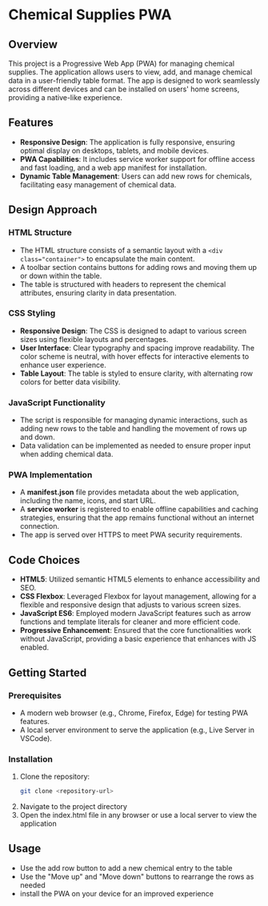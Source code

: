 # Chemical Supplies PWA

## Overview
This project is a Progressive Web App (PWA) for managing chemical supplies. The application allows users to view, add, and manage chemical data in a user-friendly table format. The app is designed to work seamlessly across different devices and can be installed on users' home screens, providing a native-like experience.

## Features
- **Responsive Design**: The application is fully responsive, ensuring optimal display on desktops, tablets, and mobile devices.
- **PWA Capabilities**: It includes service worker support for offline access and fast loading, and a web app manifest for installation.
- **Dynamic Table Management**: Users can add new rows for chemicals, facilitating easy management of chemical data.

## Design Approach
### HTML Structure
- The HTML structure consists of a semantic layout with a `<div class="container">` to encapsulate the main content.
- A toolbar section contains buttons for adding rows and moving them up or down within the table.
- The table is structured with headers to represent the chemical attributes, ensuring clarity in data presentation.

### CSS Styling
- **Responsive Design**: The CSS is designed to adapt to various screen sizes using flexible layouts and percentages. 
- **User Interface**: Clear typography and spacing improve readability. The color scheme is neutral, with hover effects for interactive elements to enhance user experience.
- **Table Layout**: The table is styled to ensure clarity, with alternating row colors for better data visibility.

### JavaScript Functionality
- The script is responsible for managing dynamic interactions, such as adding new rows to the table and handling the movement of rows up and down.
- Data validation can be implemented as needed to ensure proper input when adding chemical data.

### PWA Implementation
- A **manifest.json** file provides metadata about the web application, including the name, icons, and start URL.
- A **service worker** is registered to enable offline capabilities and caching strategies, ensuring that the app remains functional without an internet connection.
- The app is served over HTTPS to meet PWA security requirements.

## Code Choices
- **HTML5**: Utilized semantic HTML5 elements to enhance accessibility and SEO.
- **CSS Flexbox**: Leveraged Flexbox for layout management, allowing for a flexible and responsive design that adjusts to various screen sizes.
- **JavaScript ES6**: Employed modern JavaScript features such as arrow functions and template literals for cleaner and more efficient code.
- **Progressive Enhancement**: Ensured that the core functionalities work without JavaScript, providing a basic experience that enhances with JS enabled.

## Getting Started
### Prerequisites
- A modern web browser (e.g., Chrome, Firefox, Edge) for testing PWA features.
- A local server environment to serve the application (e.g., Live Server in VSCode).

### Installation
1. Clone the repository:
   ```bash
   git clone <repository-url>
   ```
2. Navigate to the project directory
3. Open the index.html file in any browser or use a local server to view the application

## Usage 
- Use the add row button to add a new chemical entry to the table
- Use the "Move up" and "Move down" buttons to rearrange the rows as needed
- install the PWA on your device for an improved experience


